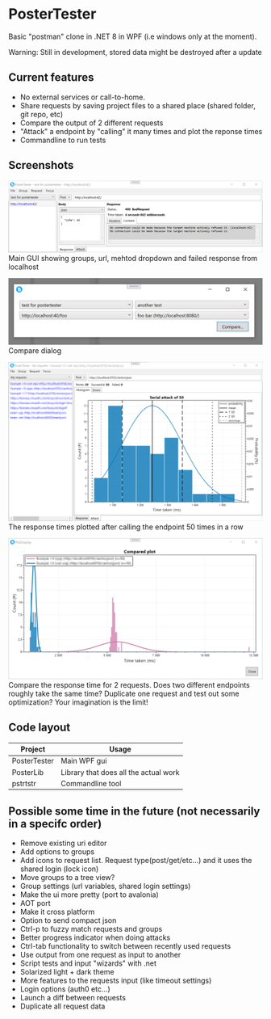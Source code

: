 # PosterTester

Basic "postman" clone in .NET 8 in WPF (i.e windows only at the moment).

Warning: Still in development, stored data might be destroyed after a update



## Current features
* No external services or call-to-home. 
* Share requests by saving project files to a shared place (shared folder, git repo, etc)
* Compare the output of 2 different requests
* "Attack" a endpoint by "calling" it many times and plot the reponse times
* Commandline to run tests



## Screenshots

![Main GUI showing groups, url, mehtod dropdown and failed response from localhost since the backend isn't online, response headers are hidden](data/demo.png)
Main GUI showing groups, url, mehtod dropdown and failed response from localhost

![Compare dialog comparing 2 requests from 2 different groups](data/compare.png)
Compare dialog

![Histogram showing the response time of 50 attacks in the main GUI. The rest of the gui is blurred, since theese are real numbers and the endpoints are under NDA](data/attack-single.png)
The response times plotted after calling the endpoint 50 times in a row

![A histogram showing 2 distinct response times. A blueish that never goes about 2.5 seconds and a redish that never goes below 5 seconds. The actual endooints are blured due to NDA.](data/attack-compare.png)
Compare the response time for 2 requests. Does two different endpoints roughly take the same time? Duplicate one request and test out some optimization? Your imagination is the limit!



## Code layout
| Project      | Usage                                 |
|--------------|---------------------------------------|
| PosterTester | Main WPF gui                          |
| PosterLib    | Library that does all the actual work |
| pstrtstr     | Commandline tool                      |



## Possible some time in the future (not necessarily in a specifc order)
* Remove existing uri editor
* Add options to groups
* Add icons to request list. Request type(post/get/etc...) and it uses the shared login (lock icon)
* Move groups to a tree view?
* Group settings (url variables, shared login settings)
* Make the ui more pretty (port to avalonia)
* AOT port
* Make it cross platform
* Option to send compact json
* Ctrl-p to fuzzy match requests and groups
* Better progress indicator when doing attacks
* Ctrl-tab functionality to switch between recently used requests
* Use output from one request as input to another
* Script tests and input "wizards" with .net
* Solarized light + dark theme
* More features to the requests input (like timeout settings)
* Login options (auth0 etc...)
* Launch a diff between requests
* Duplicate all request data
